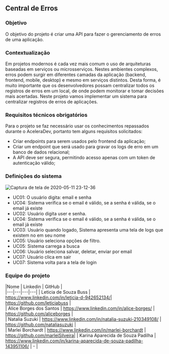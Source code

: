 ## Central de Erros

### Objetivo
O objetivo do projeto é criar uma API para fazer o gerenciamento de erros de uma aplicação.

### Contextualização
Em projetos modernos é cada vez mais comum o uso de arquiteturas 
baseadas em serviços ou microsserviços. Nestes ambientes complexos, 
erros podem surgir em diferentes camadas da aplicação (backend, 
frontend, mobile, desktop) e mesmo em serviços distintos. Desta forma, 
é muito importante que os desenvolvedores possam centralizar todos os 
registros de erros em um local, de onde podem monitorar e tomar 
decisões mais acertadas. Neste projeto vamos implementar um sistema 
para centralizar registros de erros de aplicações.

### Requisitos técnicos obrigatórios
Para o projeto se faz necessário usar os conhecimentos repassados
durante o AceleraDev, portanto tem alguns requisitos solicitados:
* Criar endpoints para serem usados pelo frontend da aplicação;
* Criar um endpoint que será usado para gravar os logs de erro em um banco de dados relacional;
* A API deve ser segura, permitindo acesso apenas com um token de autenticação válido;

### Definições do sistema
![Captura de tela de 2020-05-11 23-12-36](https://user-images.githubusercontent.com/45111422/81630820-f1f9f580-93dc-11ea-98ad-a4510d5eead6.png)
* UC01: O usuário digita: email e senha
* UC04: Sistema verifica se o email é válido, se a senha é válida, se o email já existe
* UC02: Usuário digita user e senha. 
* UC04: Sistema verifica se o email é válido, se a senha é válida, se o email já existe
* UC03: Usuário quando logado, Sistema apresenta uma tela de logs que existem no em seu nome
* UC05: Usuário seleciona opções de filtro.
* UC05: Sistema carrega a busca
* UC06: Usuário seleciona salvar, deletar, enviar por email
* UC07: Usuário clica em sair
* UC07: Sistema volta para a tela de login

### Equipe do projeto

|Nome   |  Linkedin |  GitHub |  
|---|---|---|---|
| Leticia de Souza Buss  | https://www.linkedin.com/in/leticia-d-942652134/| https://github.com/leticiabuss  |   
| Alice Borges dos Santos |  https://www.linkedin.com/in/alice-borges/ | https://github.com/aliceborges |  
| Natalia Suzuki | https://www.linkedin.com/in/natalia-suzuki-210349108/  | https://github.com/nataliasuzuki |   
| Marlei Borchardt | https://www.linkedin.com/in/marlei-borchardt  | https://github.com/marleiSilveira| 
| Karina Aparecida de Souza Padilha | https://www.linkedin.com/in/karina-aparecida-de-souza-padilha-143951106/  | - | 

